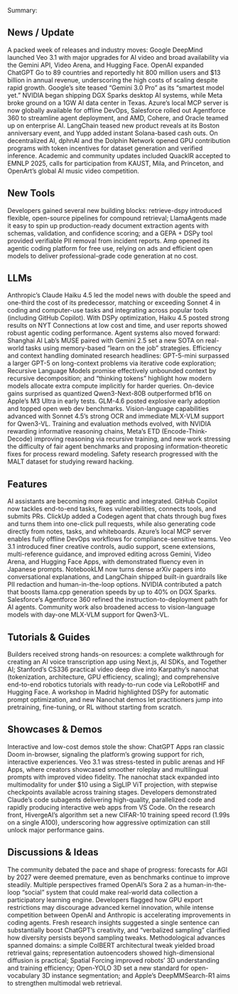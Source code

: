 Summary:
## News / Update
A packed week of releases and industry moves: Google DeepMind launched Veo 3.1 with major upgrades for AI video and broad availability via the Gemini API, Video Arena, and Hugging Face. OpenAI expanded ChatGPT Go to 89 countries and reportedly hit 800 million users and $13 billion in annual revenue, underscoring the high costs of scaling despite rapid growth. Google’s site teased “Gemini 3.0 Pro” as its “smartest model yet.” NVIDIA began shipping DGX Sparks desktop AI systems, while Meta broke ground on a 1GW AI data center in Texas. Azure’s local MCP server is now globally available for offline DevOps, Salesforce rolled out Agentforce 360 to streamline agent deployment, and AMD, Cohere, and Oracle teamed up on enterprise AI. LangChain teased new product reveals at its Boston anniversary event, and Yupp added instant Solana-based cash outs. On decentralized AI, dphnAI and the Dolphin Network opened GPU contribution programs with token incentives for dataset generation and verified inference. Academic and community updates included QuackIR accepted to EMNLP 2025, calls for participation from KAUST, Mila, and Princeton, and OpenArt’s global AI music video competition.

## New Tools
Developers gained several new building blocks: retrieve-dspy introduced flexible, open-source pipelines for compound retrieval; LlamaAgents made it easy to spin up production-ready document extraction agents with schemas, validation, and confidence scoring; and a GEPA + DSPy tool provided verifiable PII removal from incident reports. Amp opened its agentic coding platform for free use, relying on ads and efficient open models to deliver professional-grade code generation at no cost.

## LLMs
Anthropic’s Claude Haiku 4.5 led the model news with double the speed and one-third the cost of its predecessor, matching or exceeding Sonnet 4 in coding and computer-use tasks and integrating across popular tools (including GitHub Copilot). With DSPy optimization, Haiku 4.5 posted strong results on NYT Connections at low cost and time, and user reports showed robust agentic coding performance. Agent systems also moved forward: Shanghai AI Lab’s MUSE paired with Gemini 2.5 set a new SOTA on real-world tasks using memory-based “learn on the job” strategies. Efficiency and context handling dominated research headlines: GPT-5-mini surpassed a larger GPT-5 on long-context problems via iterative code exploration; Recursive Language Models promise effectively unbounded context by recursive decomposition; and “thinking tokens” highlight how modern models allocate extra compute implicitly for harder queries. On-device gains surprised as quantized Qwen3-Next-80B outperformed bf16 on Apple’s M3 Ultra in early tests. GLM-4.6 posted explosive early adoption and topped open web dev benchmarks. Vision-language capabilities advanced with Sonnet 4.5’s strong OCR and immediate MLX-VLM support for Qwen3-VL. Training and evaluation methods evolved, with NVIDIA rewarding informative reasoning chains, Meta’s ETD (Encode-Think-Decode) improving reasoning via recursive training, and new work stressing the difficulty of fair agent benchmarks and proposing information-theoretic fixes for process reward modeling. Safety research progressed with the MALT dataset for studying reward hacking.

## Features
AI assistants are becoming more agentic and integrated. GitHub Copilot now tackles end-to-end tasks, fixes vulnerabilities, connects tools, and submits PRs. ClickUp added a Codegen agent that chats through bug fixes and turns them into one-click pull requests, while also generating code directly from notes, tasks, and whiteboards. Azure’s local MCP server enables fully offline DevOps workflows for compliance-sensitive teams. Veo 3.1 introduced finer creative controls, audio support, scene extensions, multi-reference guidance, and improved editing across Gemini, Video Arena, and Hugging Face Apps, with demonstrated fluency even in Japanese prompts. NotebookLM now turns dense arXiv papers into conversational explanations, and LangChain shipped built-in guardrails like PII redaction and human-in-the-loop options. NVIDIA contributed a patch that boosts llama.cpp generation speeds by up to 40% on DGX Sparks. Salesforce’s Agentforce 360 refined the instruction-to-deployment path for AI agents. Community work also broadened access to vision-language models with day-one MLX-VLM support for Qwen3-VL.

## Tutorials & Guides
Builders received strong hands-on resources: a complete walkthrough for creating an AI voice transcription app using Next.js, AI SDKs, and Together AI; Stanford’s CS336 practical video deep dive into Karpathy’s nanochat (tokenization, architecture, GPU efficiency, scaling); and comprehensive end-to-end robotics tutorials with ready-to-run code via LeRobotHF and Hugging Face. A workshop in Madrid highlighted DSPy for automatic prompt optimization, and new Nanochat demos let practitioners jump into pretraining, fine-tuning, or RL without starting from scratch.

## Showcases & Demos
Interactive and low-cost demos stole the show: ChatGPT Apps ran classic Doom in-browser, signaling the platform’s growing support for rich, interactive experiences. Veo 3.1 was stress-tested in public arenas and HF Apps, where creators showcased smoother roleplay and multilingual prompts with improved video fidelity. The nanochat stack expanded into multimodality for under $10 using a SigLIP ViT projection, with stepwise checkpoints available across training stages. Developers demonstrated Claude’s code subagents delivering high-quality, parallelized code and rapidly producing interactive web apps from VS Code. On the research front, HivergeAI’s algorithm set a new CIFAR-10 training speed record (1.99s on a single A100), underscoring how aggressive optimization can still unlock major performance gains.

## Discussions & Ideas
The community debated the pace and shape of progress: forecasts for AGI by 2027 were deemed premature, even as benchmarks continue to improve steadily. Multiple perspectives framed OpenAI’s Sora 2 as a human-in-the-loop “social” system that could make real-world data collection a participatory learning engine. Developers flagged how GPU export restrictions may discourage advanced kernel innovation, while intense competition between OpenAI and Anthropic is accelerating improvements in coding agents. Fresh research insights suggested a single sentence can substantially boost ChatGPT’s creativity, and “verbalized sampling” clarified how diversity persists beyond sampling tweaks. Methodological advances spanned domains: a simple ColBERT architectural tweak yielded broad retrieval gains; representation autoencoders showed high-dimensional diffusion is practical; Spatial Forcing improved robots’ 3D understanding and training efficiency; Open-YOLO 3D set a new standard for open-vocabulary 3D instance segmentation; and Apple’s DeepMMSearch-R1 aims to strengthen multimodal web retrieval.

